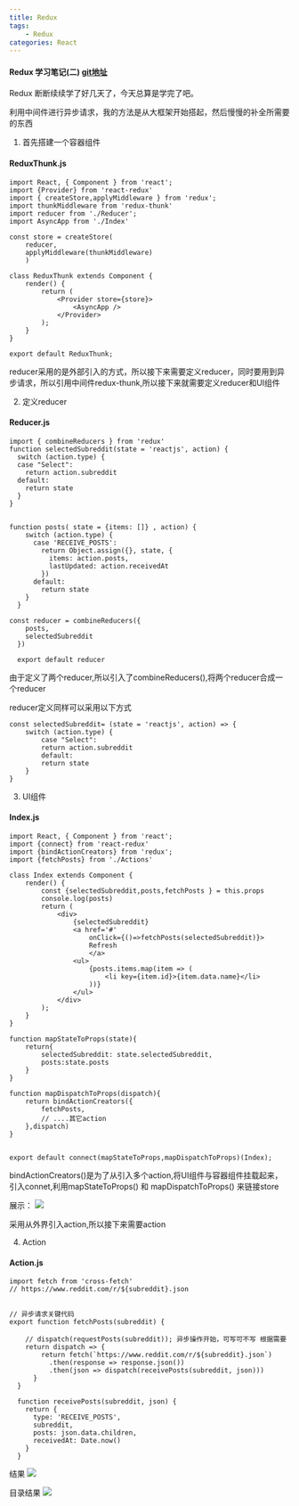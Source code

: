 ```yaml
---
title: Redux
tags:
    - Redux
categories: React
---
```

#### Redux 学习笔记(二)  [git地址](https://github.com/bellakongqn/react-dnd-drag-demo.git)

Redux 断断续续学了好几天了，今天总算是学完了吧。

<!-- more -->

利用中间件进行异步请求，我的方法是从大框架开始搭起，然后慢慢的补全所需要的东西

1. 首先搭建一个容器组件

#### ReduxThunk.js

```
import React, { Component } from 'react';
import {Provider} from 'react-redux'
import { createStore,applyMiddleware } from 'redux';
import thunkMiddleware from 'redux-thunk'
import reducer from './Reducer';
import AsyncApp from './Index'

const store = createStore(
    reducer,
    applyMiddleware(thunkMiddleware)
    )

class ReduxThunk extends Component {
    render() {
        return (
            <Provider store={store}>
                <AsyncApp />
            </Provider>
        );
    }
}

export default ReduxThunk;
```
reducer采用的是外部引入的方式，所以接下来需要定义reducer，同时要用到异步请求，所以引用中间件redux-thunk,所以接下来就需要定义reducer和UI组件

2. 定义reducer

#### Reducer.js

```
import { combineReducers } from 'redux'
function selectedSubreddit(state = 'reactjs', action) {
  switch (action.type) {
  case "Select":
    return action.subreddit
  default:
    return state
  }
}


function posts( state = {items: []} , action) {
    switch (action.type) {
      case 'RECEIVE_POSTS':
        return Object.assign({}, state, {
          items: action.posts,
          lastUpdated: action.receivedAt
        })
      default:
        return state
    }
  }

const reducer = combineReducers({
    posts,
    selectedSubreddit
  })
  
  export default reducer
```

由于定义了两个reducer,所以引入了combineReducers(),将两个reducer合成一个reducer

reducer定义同样可以采用以下方式

```
const selectedSubreddit= (state = 'reactjs', action) => {
    switch (action.type) {
        case "Select":
        return action.subreddit
        default:
        return state
    }
}
```
3. UI组件

#### Index.js

```
import React, { Component } from 'react';
import {connect} from 'react-redux'
import {bindActionCreators} from 'redux';
import {fetchPosts} from './Actions'
 
class Index extends Component {
    render() {   
        const {selectedSubreddit,posts,fetchPosts } = this.props
        console.log(posts)
        return (
            <div>
                {selectedSubreddit}
                <a href='#'
                    onClick={()=>fetchPosts(selectedSubreddit)}>
                    Refresh
                    </a>
                <ul>
                    {posts.items.map(item => (
                        <li key={item.id}>{item.data.name}</li>
                    ))}
                </ul>
            </div>
        );
    }
}

function mapStateToProps(state){
    return{
        selectedSubreddit: state.selectedSubreddit,
        posts:state.posts
    }
}

function mapDispatchToProps(dispatch){
    return bindActionCreators({
        fetchPosts,
        // ....其它action
    },dispatch)
}


export default connect(mapStateToProps,mapDispatchToProps)(Index);
```

bindActionCreators()是为了从引入多个action,将UI组件与容器组件挂载起来，引入connet,利用mapStateToProps() 和 mapDispatchToProps() 来链接store

展示：
![](/assets/post-img/display.png)

采用从外界引入action,所以接下来需要action

4. Action

#### Action.js

```
import fetch from 'cross-fetch'
// https://www.reddit.com/r/${subreddit}.json


// 异步请求关键代码
export function fetchPosts(subreddit) {

    // dispatch(requestPosts(subreddit)); 异步操作开始，可写可不写 根据需要
    return dispatch => {
        return fetch(`https://www.reddit.com/r/${subreddit}.json`)
          .then(response => response.json())
          .then(json => dispatch(receivePosts(subreddit, json)))
      }
  }

  function receivePosts(subreddit, json) {
    return {
      type: 'RECEIVE_POSTS',
      subreddit,
      posts: json.data.children,
      receivedAt: Date.now()
    }
  }
```
结果
![](/assets/post-img/result.png)

目录结果
![](/assets/post-img/redux-thunk.png)









